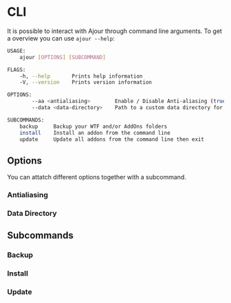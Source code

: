 # CLI

It is possible to interact with Ajour through command line arguments.
To get a overview you can use `ajour --help`:

```sh
USAGE:
    ajour [OPTIONS] [SUBCOMMAND]

FLAGS:
    -h, --help       Prints help information
    -V, --version    Prints version information

OPTIONS:
        --aa <antialiasing>        Enable / Disable Anti-aliasing (true / false)
        --data <data-directory>    Path to a custom data directory for the app

SUBCOMMANDS:
    backup     Backup your WTF and/or AddOns folders
    install    Install an addon from the command line
    update     Update all addons from the command line then exit
```

## Options

You can attatch different options together with a subcommand.

### Antialiasing

### Data Directory

## Subcommands

### Backup

### Install

### Update

